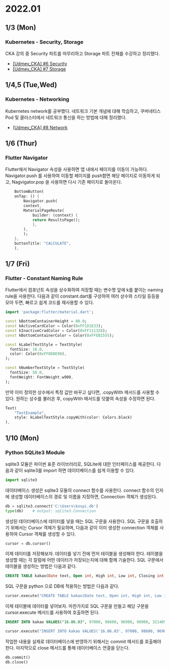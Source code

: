 # 2022.01

## 1/3 (Mon)

### Kubernetes - Security, Storage

CKA 강의 중 Security 파트를 마무리하고 Storage 파트 전체를 수강하고 정리했다.

* [[Udmey_CKA] #6 Security](/virtualization/kubernetes/udemy_cka/06_security.md)
* [[Udmey_CKA] #7 Storage](/virtualization/kubernetes/udemy_cka/07_storage.md)
  
## 1/4,5 (Tue,Wed)

### Kubernetes - Networking

Kubernetes network를 공부했다. 네트워크 기본 개념에 대해 학습하고, 쿠버네티스 Pod 및 클러스터에서 네트워크 통신을 하는 방법에 대해 정리했다.

* [[Udmey_CKA] #8 Network](/virtualization/kubernetes/udemy_cka/08_network.md)

## 1/6 (Thur)

### Flutter Navigator

Flutter에서 Navigator 속성을 사용하면 앱 내에서 페이지를 이동이 가능하다. Navigator.push 를 사용하여 이동할 페이지를 push함면 해당 페이지로 이동하게 되고, Nagvigator.pop 을 사용하면 다시 기존 페이지로 돌아온다.

```dart
    BottomButton(
    onTap: () {
        Navigator.push(
        context,
        MaterialPageRoute(
            builder: (context) {
            return ResultsPage();
            },
        ),
        );
    },
    buttonTitle: "CALCULATE",
    ),
```

## 1/7 (Fri)

### Flutter - Constant Naming Rule

Flutter에서 컴포넌트 속성을 상수화하여 저장할 때는 변수명 앞에 k를 붙이는 naming rule을 사용한다. 다음과 같이 constant.dart를 구성하여 여러 상수와 스타일 등등을 모아 두면, 빠르고 쉽게 코드를 재사용할 수 있다.

```dart
import 'package:flutter/material.dart';

const kBottomContainerHeight = 80.0;
const kActiveCardColor = Color(0xFF1D1E33);
const kInactiveCradColor = Color(0xFF111328);
const kBottomContainerColor = Color(0xFFEB1555);

const kLabelTextStyle = TextStyle(
  fontSize: 18.0,
  color: Color(0xFF8D8E98),
);

const kNumberTextStyle = TextStyle(
  fontSize: 50.0,
  fontWeight: FontWeight.w900,
);
```

만약 이미 정의한 상수에서 특정 값만 바꾸고 싶다면, .copyWith 메서드를 사용할 수 있다. 원하는 상수를 불러온 후, copyWith 매서드를 덧붙여 속성을 수정하면 된다.

```dart 
Text(
    "TextExample",
    style: kLabelTextStyle.copyWith(color: Colors.black)
),
```

## 1/10 (Mon)

### Python SQLite3 Module

sqlite3 모듈은 파이썬 표준 라이브러리로, SQLite에 대한 인터페이스를 제공한다. 다음과 같이 sqlite3를 import 하면 데이터베이스를 쉽게 이용할 수 있다.

```python
import sqlite3
```

데이터베이스 생성은 sqlite3 모듈의 connect 함수를 사용한다. connect 함수의 인자에 생성할 데이터베이스의 경로 및 이름을 지정하면, Connection 객체가 생성된다.

```python
db = sqlite3.connect('C:\Users\kospi.db')
type(db)    # output: sqlite3.Connection
```

생성된 데이터베이스에 데이터를 넣을 때는 SQL 구문을 사용한다. SQL 구문을 호출하기 위해서는 Cursor 객체가 필요하며, 다음과 같이 이미 생성한 connection 객체를 사용하여 Cursor 객체를 생성할 수 있다.

```python
cursor = db.cursor()
```

이제 데이터를 저장해보자. 데이터를 넣기 전에 먼저 테이블을 생성해야 한다. 테이블을 생성할 때는 각 칼럼에 어떤 데이터가 저장되는지에 대해 함께 기술한다. SQL 구문에서 테이블을 생성하는 방법은 다음과 같다.

```SQL
CREATE TABLE kakao(Date text, Open int, High int, Low int, Closing int, Volume int)
```

SQL 구문을 python 으로 DB에 적용하는 방법은 다음과 같다.

```python
cursor.execute("CREATE TABLE kakao(Date text, Open int, High int, Low int, Closing int, Volume int)")
```

이제 테이블에 데이터를 넣어보자. 마찬가지로 SQL 구문을 만들고 해당 구문을 cursor.execute 메서드를 사용하여 호출하면 된다.

```SQL
INSERT INTO kakao VALUES("16.06.03", 97000, 98600, 96900, 98000, 321405)
```

```python
cursor.execute("INSERT INTO kakao VALUES('16.06.03', 97000, 98600, 96900, 98000, 321405)")
```

작업한 내용을 실제로 데이터베이스에 반영하기 위해서는 commit 메서드를 호출해야 한다. 마지막으로 close 메서드를 통해 데이터베이스 연결을 닫는다.

```python
db.commit()
db.close()
```
